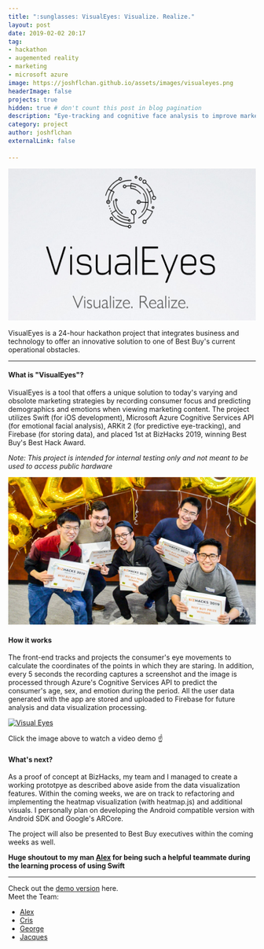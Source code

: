 ```yaml
---
title: ":sunglasses: VisualEyes: Visualize. Realize."
layout: post
date: 2019-02-02 20:17
tag: 
- hackathon
- augemented reality
- marketing
- microsoft azure
image: https://joshflchan.github.io/assets/images/visualeyes.png
headerImage: false
projects: true
hidden: true # don't count this post in blog pagination
description: "Eye-tracking and cognitive face analysis to improve marketing"
category: project
author: joshflchan
externalLink: false

---
```

![Screenshot](https://raw.githubusercontent.com/joshflchan/joshflchan.github.io/master/assets/images/visualeyes.png)

VisualEyes is a 24-hour hackathon project that integrates business and technology to offer an innovative solution to
one of Best Buy's current operational obstacles. 

---

#### What is "VisualEyes"?
VisualEyes is a tool that offers a unique solution to today's varying and obsolote marketing strategies by recording 
consumer focus and predicting demographics and emotions when viewing marketing content. The project utilizes
Swift (for iOS development), Microsoft Azure Cognitive Services API (for emotional facial analysis), ARKit 2 (for predictive eye-tracking), and Firebase (for storing data), and placed 1st at BizHacks 2019, winning Best Buy's Best Hack Award. 

*Note: This project is intended for internal testing only and not meant to be used to access public hardware*

![Screenshot](https://raw.githubusercontent.com/joshflchan/joshflchan.github.io/master/assets/images/bizhacks_group.jpg)

#### How it works
The front-end tracks and projects the consumer's eye movements to calculate the coordinates of the points in which they are 
staring. In addition, every 5 seconds the recording captures a screenshot and the image is processed through Azure's Cognitive 
Services API to predict the consumer's age, sex, and emotion during the period. All the user data generated with the app are stored and uploaded to Firebase for future analysis and data visualization processing.

[![Visual Eyes](https://img.youtube.com/vi/dHPioO0KVxE/0.jpg)](https://www.youtube.com/watch?v=dHPioO0KVxE)

Click the image above to watch a video demo :point_up:

#### What's next?

As a proof of concept at BizHacks, my team and I managed to create a working prototpye as described above aside from the 
data visualization features. Within the coming weeks, we are on track to refactoring and implementing the heatmap visualization (with heatmap.js) and additional visuals. I personally plan on developing the Android compatible version with Android SDK and Google's ARCore. 

The project will also be presented to Best Buy executives within the coming weeks as well. 

**Huge shoutout to my man [Alex](https://github.com/superzzp) for being such a helpful teammate during the learning process 
of using Swift**

---
Check out the [demo version](https://github.com/joshflchan/Visual-Eye-BizHacks) here.  
Meet the Team: 
- [Alex](https://www.linkedin.com/in/alex-zhang-bucs/)
- [Cris](https://www.linkedin.com/in/cristianmihailescu/)
- [George](https://www.linkedin.com/in/georgexu-/)
- [Jacques](https://www.linkedin.com/in/jacqueschen1/)


